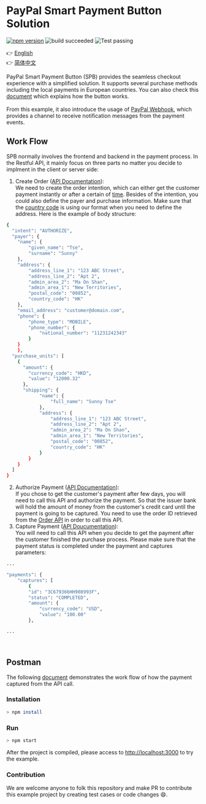 # PayPal Smart Payment Button Solution

[![npm version](https://badge.fury.io/js/paypal-restful-smart-payment-button.svg)](https://badge.fury.io/js/paypal-restful-smart-payment-button)
![build succeeded](https://img.shields.io/badge/build-succeeded-brightgreen.svg)
![Test passing](https://img.shields.io/badge/Tests-passing-brightgreen.svg)

:point_right: [English](README.md)<br>
:point_right: [简体中文](readme/README-zh_cn.md)

PayPal Smart Payment Button (SPB) provides the seamless checkout experience with a simplified solution. It supports several purchase methods including the local payments in European countries. You can also check this [document](https://developer.paypal.com/docs/checkout/#try-the-buttons) which explains how the button works.
<br><br>
From this example, it also introduce the usage of [PayPal Webhook](https://developer.paypal.com/docs/api-basics/notifications/webhooks/rest/#overview), which provides a channel to receive notification messages from the payment events.

## Work Flow
SPB normally involves the frontend and backend in the payment process. In the Restful API, it mainly focus on three parts no matter you decide to implment in the client or server side:
1. Create Order ([API Documentation](https://developer.paypal.com/docs/api/orders/v2/)):<br>
We need to create the order intention, which can either get the customer payment instantly or after a certain of [time](https://developer.paypal.com/docs/checkout/integration-features/auth-capture/#understand-the-authorization-periods). Besides of the intention, you could also define the payer and purchase information. Make sure that the [country code](https://developer.paypal.com/docs/api/reference/country-codes/) is using our format when you need to define the address.
Here is the example of body structure:
```sh
{
  "intent": "AUTHORIZE",
  "payer": {
    "name": {
        "given_name": "Tse",
        "surname": "Sunny"
    },
    "address": {
        "address_line_1": "123 ABC Street",
        "address_line_2": "Apt 2",
        "admin_area_2": "Ma On Shan",
        "admin_area_1": "New Territories",
        "postal_code": "00852",
        "country_code": "HK"
    },
    "email_address": "customer@domain.com",
    "phone": {
        "phone_type": "MOBILE",
        "phone_number": {
            "national_number": "11231242343"
        }
    }
	},
  "purchase_units": [
    {
      "amount": {
        "currency_code": "HKD",
        "value": "12000.32"
      },
      "shipping": {
	        "name": {
	            "full_name": "Sunny Tse"
	        },
	        "address": {
	            "address_line_1": "123 ABC Street",
		        "address_line_2": "Apt 2",
		        "admin_area_2": "Ma On Shan",
		        "admin_area_1": "New Territories",
		        "postal_code": "00852",
		        "country_code": "HK"
	        }
	    }
    }
  ]
}
```
2. Authorize Payment ([API Documentation](https://developer.paypal.com/docs/api/orders/v2/#orders_authorize)):<br>
If you chose to get the customer's payment after few days, you will need to call this API and authorize the payment. So that the issuer bank will hold the amount of money from the customer's credit card until the payment is going to be captured. You need to use the order ID retrieved from the [Order API](https://developer.paypal.com/docs/api/orders/v2/) in order to call this API.
3. Capture Payment ([API Doucumentation](https://developer.paypal.com/docs/api/orders/v2/#orders_capture)):<br>
You will need to call this API when you decide to get the payment after the customer finished the purchase process. Please make sure that the payment status is completed under the payment and captures parameters:
```sh
...

"payments": {
    "captures": [
        {
        "id": "3C679366HH908993F",
        "status": "COMPLETED",
        "amount": {
            "currency_code": "USD",
            "value": "100.00"
        },

...

```
<br>

## Postman
The following [document](Postman/Restful.json) demonstrates the work flow of how the payment captured from the API call.

### Installation
```sh
> npm install
```

### Run
```sh
> npm start
```
 After the project is compiled, please access to [http://localhost:3000](http://localhost:3000) to try the example.


### Contribution
We are welcome anyone to folk this repository and make PR to contribute this example project by creating test cases or code changes :smile:.



